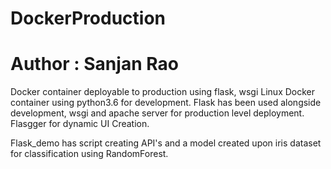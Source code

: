# DockerProduction
# Author : Sanjan Rao
Docker container deployable to production using flask, wsgi 
Linux Docker container using python3.6 for development.
Flask has been used alongside development, wsgi and apache server for production level deployment.
Flasgger for dynamic UI Creation.

Flask_demo has script creating API's and a model created upon iris dataset for classification using RandomForest.
